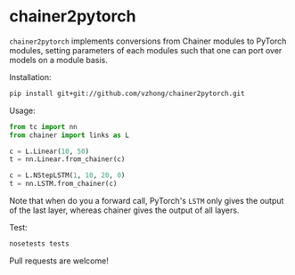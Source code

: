 # chainer2pytorch

`chainer2pytorch` implements conversions from Chainer modules to PyTorch modules,
setting parameters of each modules such that one can port over models on a module basis.

Installation:

```bash
pip install git+git://github.com/vzhong/chainer2pytorch.git
```


Usage:

```python
from tc import nn
from chainer import links as L

c = L.Linear(10, 50)
t = nn.Linear.from_chainer(c)

c = L.NStepLSTM(1, 10, 20, 0)
t = nn.LSTM.from_chainer(c)
```

Note that when do you a forward call, PyTorch's `LSTM` only gives the
output of the last layer, whereas chainer gives the output of all layers.

Test:

```bash
nosetests tests
```

Pull requests are welcome!

